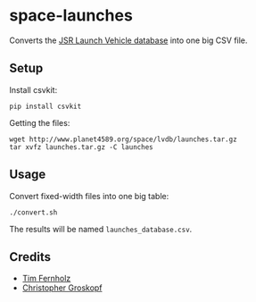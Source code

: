 # space-launches

Converts the [JSR Launch Vehicle database](http://www.planet4589.org/space/lvdb/index.html) into one big CSV file.

## Setup

Install csvkit:

```
pip install csvkit
```

Getting the files:

```
wget http://www.planet4589.org/space/lvdb/launches.tar.gz
tar xvfz launches.tar.gz -C launches
```

## Usage

Convert fixed-width files into one big table:

```
./convert.sh
```

The results will be named ``launches_database.csv``.

## Credits

* [Tim Fernholz](https://qz.com/author/tfernholz/)
* [Christopher Groskopf](https://qz.com/author/chrisqz/)
